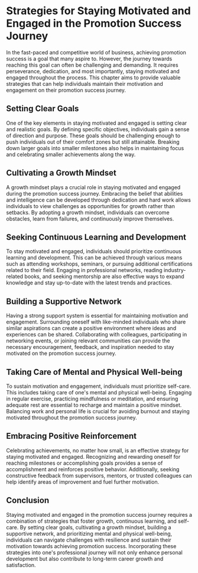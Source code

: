 Strategies for Staying Motivated and Engaged in the Promotion Success Journey
======================================================================================



In the fast-paced and competitive world of business, achieving promotion success is a goal that many aspire to. However, the journey towards reaching this goal can often be challenging and demanding. It requires perseverance, dedication, and most importantly, staying motivated and engaged throughout the process. This chapter aims to provide valuable strategies that can help individuals maintain their motivation and engagement on their promotion success journey.

Setting Clear Goals
-------------------

One of the key elements in staying motivated and engaged is setting clear and realistic goals. By defining specific objectives, individuals gain a sense of direction and purpose. These goals should be challenging enough to push individuals out of their comfort zones but still attainable. Breaking down larger goals into smaller milestones also helps in maintaining focus and celebrating smaller achievements along the way.

Cultivating a Growth Mindset
----------------------------

A growth mindset plays a crucial role in staying motivated and engaged during the promotion success journey. Embracing the belief that abilities and intelligence can be developed through dedication and hard work allows individuals to view challenges as opportunities for growth rather than setbacks. By adopting a growth mindset, individuals can overcome obstacles, learn from failures, and continuously improve themselves.

Seeking Continuous Learning and Development
-------------------------------------------

To stay motivated and engaged, individuals should prioritize continuous learning and development. This can be achieved through various means such as attending workshops, seminars, or pursuing additional certifications related to their field. Engaging in professional networks, reading industry-related books, and seeking mentorship are also effective ways to expand knowledge and stay up-to-date with the latest trends and practices.

Building a Supportive Network
-----------------------------

Having a strong support system is essential for maintaining motivation and engagement. Surrounding oneself with like-minded individuals who share similar aspirations can create a positive environment where ideas and experiences can be shared. Collaborating with colleagues, participating in networking events, or joining relevant communities can provide the necessary encouragement, feedback, and inspiration needed to stay motivated on the promotion success journey.

Taking Care of Mental and Physical Well-being
---------------------------------------------

To sustain motivation and engagement, individuals must prioritize self-care. This includes taking care of one's mental and physical well-being. Engaging in regular exercise, practicing mindfulness or meditation, and ensuring adequate rest are essential to recharge and maintain a positive mindset. Balancing work and personal life is crucial for avoiding burnout and staying motivated throughout the promotion success journey.

Embracing Positive Reinforcement
--------------------------------

Celebrating achievements, no matter how small, is an effective strategy for staying motivated and engaged. Recognizing and rewarding oneself for reaching milestones or accomplishing goals provides a sense of accomplishment and reinforces positive behavior. Additionally, seeking constructive feedback from supervisors, mentors, or trusted colleagues can help identify areas of improvement and fuel further motivation.

Conclusion
----------

Staying motivated and engaged in the promotion success journey requires a combination of strategies that foster growth, continuous learning, and self-care. By setting clear goals, cultivating a growth mindset, building a supportive network, and prioritizing mental and physical well-being, individuals can navigate challenges with resilience and sustain their motivation towards achieving promotion success. Incorporating these strategies into one's professional journey will not only enhance personal development but also contribute to long-term career growth and satisfaction.
